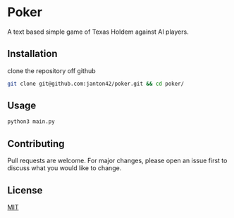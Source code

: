 # Poker

A text based simple game of Texas Holdem against AI players.

## Installation

clone the repository off github

```bash
git clone git@github.com:janton42/poker.git && cd poker/
```

## Usage

```bash
python3 main.py
```

## Contributing

Pull requests are welcome. For major changes, please open an issue first
to discuss what you would like to change.



## License

[MIT](https://choosealicense.com/licenses/mit/)
